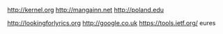 http://kernel.org http://mangainn.net http://poland.edu

http://lookingforlyrics.org http://google.co.uk https://tools.ietf.org/ eures


